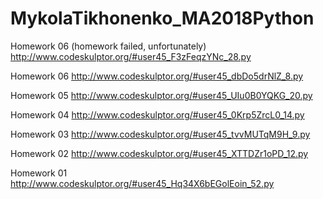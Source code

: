 # MykolaTikhonenko_MA2018Python

Homework 06 (homework failed, unfortunately)
http://www.codeskulptor.org/#user45_F3zFeqzYNc_28.py

Homework 06
http://www.codeskulptor.org/#user45_dbDo5drNlZ_8.py

Homework 05
http://www.codeskulptor.org/#user45_UIu0B0YQKG_20.py

Homework 04
http://www.codeskulptor.org/#user45_0Krp5ZrcL0_14.py

Homework 03
http://www.codeskulptor.org/#user45_tvvMUTqM9H_9.py

Homework 02
http://www.codeskulptor.org/#user45_XTTDZr1oPD_12.py

Homework 01
http://www.codeskulptor.org/#user45_Hq34X6bEGolEoin_52.py
